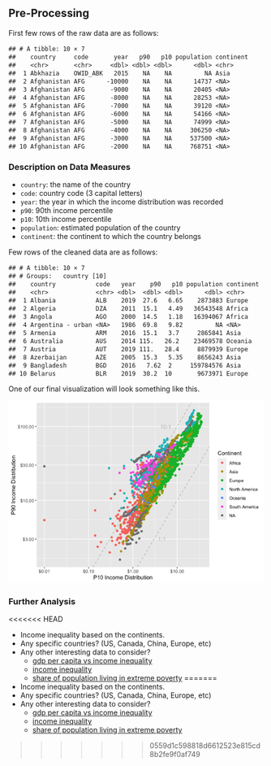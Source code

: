 ## Pre-Processing

First few rows of the raw data are as follows:

    ## # A tibble: 10 × 7
    ##    country     code       year   p90   p10 population continent
    ##    <chr>       <chr>     <dbl> <dbl> <dbl>      <dbl> <chr>    
    ##  1 Abkhazia    OWID_ABK   2015    NA    NA         NA Asia     
    ##  2 Afghanistan AFG      -10000    NA    NA      14737 <NA>     
    ##  3 Afghanistan AFG       -9000    NA    NA      20405 <NA>     
    ##  4 Afghanistan AFG       -8000    NA    NA      28253 <NA>     
    ##  5 Afghanistan AFG       -7000    NA    NA      39120 <NA>     
    ##  6 Afghanistan AFG       -6000    NA    NA      54166 <NA>     
    ##  7 Afghanistan AFG       -5000    NA    NA      74999 <NA>     
    ##  8 Afghanistan AFG       -4000    NA    NA     306250 <NA>     
    ##  9 Afghanistan AFG       -3000    NA    NA     537500 <NA>     
    ## 10 Afghanistan AFG       -2000    NA    NA     768751 <NA>

### Description on Data Measures

-   `country`: the name of the country
-   `code`: country code (3 capital letters)
-   `year`: the year in which the income distribution was recorded
-   `p90`: 90th income percentile
-   `p10`: 10th income percentile
-   `population`: estimated population of the country
-   `continent`: the continent to which the country belongs

Few rows of the cleaned data are as follows:

    ## # A tibble: 10 × 7
    ## # Groups:   country [10]
    ##    country           code   year    p90   p10 population continent
    ##    <chr>             <chr> <dbl>  <dbl> <dbl>      <dbl> <chr>    
    ##  1 Albania           ALB    2019  27.6   6.65    2873883 Europe   
    ##  2 Algeria           DZA    2011  15.1   4.49   36543548 Africa   
    ##  3 Angola            AGO    2000  14.5   1.18   16394067 Africa   
    ##  4 Argentina - urban <NA>   1986  69.8   9.82         NA <NA>     
    ##  5 Armenia           ARM    2016  15.1   3.7     2865841 Asia     
    ##  6 Australia         AUS    2014 115.   26.2    23469578 Oceania  
    ##  7 Austria           AUT    2019 111.   28.4     8879939 Europe   
    ##  8 Azerbaijan        AZE    2005  15.3   5.35    8656243 Asia     
    ##  9 Bangladesh        BGD    2016   7.62  2     159784576 Asia     
    ## 10 Belarus           BLR    2019  30.2  10       9673971 Europe

One of our final visualization will look something like this.

![](eda_files/figure-markdown_github/unnamed-chunk-4-1.png)

### Further Analysis

<<<<<<< HEAD
-   Income inequality based on the continents.
-   Any specific countries? (US, Canada, China, Europe, etc)
-   Any other interesting data to consider?
    -   [gdp per capita vs income
        inequality](https://ourworldindata.org/grapher/gdp-per-capita-vs-economic-inequality)
    -   [income
        inequality](https://ourworldindata.org/grapher/economic-inequality-gini-index)
    -   [share of population living in extreme
        poverty](https://ourworldindata.org/explorers/poverty-explorer)
=======
- Income inequality based on the continents.
- Any specific countries? (US, Canada, China, Europe, etc)
- Any other interesting data to consider?
    -   [gdp per capita vs income
    inequality](https://ourworldindata.org/grapher/gdp-per-capita-vs-economic-inequality)
    -   [income
    inequality](https://ourworldindata.org/grapher/economic-inequality-gini-index)
    -   [share of population living in extreme
    poverty](https://ourworldindata.org/explorers/poverty-explorer)
>>>>>>> 0559d1c598818d6612523e815cd8b2fe9f0af749
